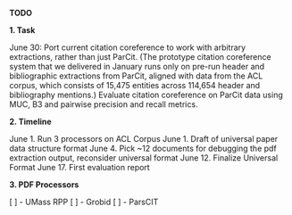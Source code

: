__TODO__

__1. Task__

June 30:  Port current citation coreference to work with arbitrary extractions, rather than just ParCit. (The prototype citation coreference system that we delivered in January runs only on pre-run header and bibliographic extractions from ParCit, aligned with data from the ACL corpus, which consists of 15,475 entities across 114,654 header and bibliography mentions.)  Evaluate citation coreference on ParCit data using MUC, B3 and pairwise precision and recall metrics.

__2. Timeline__

June 1. Run 3 processors on ACL Corpus
June 1. Draft of universal paper data structure format
June 4. Pick ~12 documents for debugging the pdf extraction output, reconsider universal format
June 12. Finalize Universal Format
June 17. First evaluation report

__3. PDF Processors__

[ ] - UMass RPP
[ ] - Grobid
[ ] - ParsCIT
